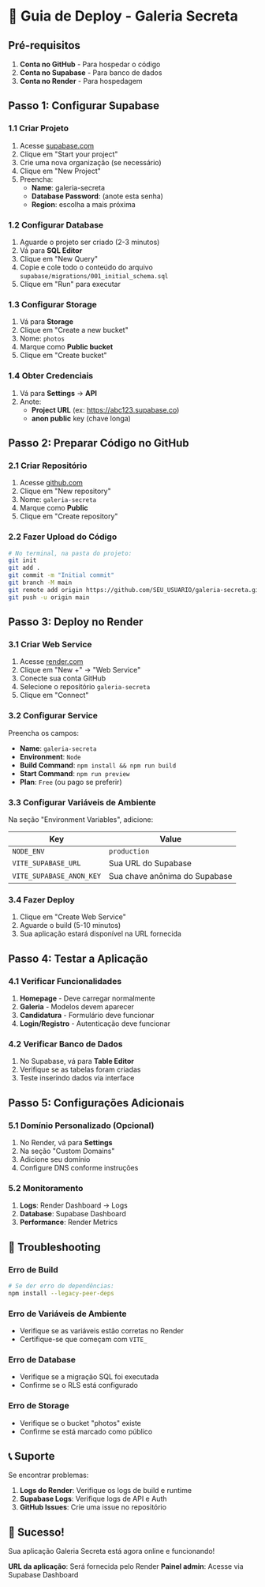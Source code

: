# 🚀 Guia de Deploy - Galeria Secreta

## Pré-requisitos

1. **Conta no GitHub** - Para hospedar o código
2. **Conta no Supabase** - Para banco de dados
3. **Conta no Render** - Para hospedagem

## Passo 1: Configurar Supabase

### 1.1 Criar Projeto
1. Acesse [supabase.com](https://supabase.com)
2. Clique em "Start your project"
3. Crie uma nova organização (se necessário)
4. Clique em "New Project"
5. Preencha:
   - **Name**: galeria-secreta
   - **Database Password**: (anote esta senha)
   - **Region**: escolha a mais próxima

### 1.2 Configurar Database
1. Aguarde o projeto ser criado (2-3 minutos)
2. Vá para **SQL Editor**
3. Clique em "New Query"
4. Copie e cole todo o conteúdo do arquivo `supabase/migrations/001_initial_schema.sql`
5. Clique em "Run" para executar

### 1.3 Configurar Storage
1. Vá para **Storage**
2. Clique em "Create a new bucket"
3. Nome: `photos`
4. Marque como **Public bucket**
5. Clique em "Create bucket"

### 1.4 Obter Credenciais
1. Vá para **Settings** → **API**
2. Anote:
   - **Project URL** (ex: https://abc123.supabase.co)
   - **anon public** key (chave longa)

## Passo 2: Preparar Código no GitHub

### 2.1 Criar Repositório
1. Acesse [github.com](https://github.com)
2. Clique em "New repository"
3. Nome: `galeria-secreta`
4. Marque como **Public**
5. Clique em "Create repository"

### 2.2 Fazer Upload do Código
```bash
# No terminal, na pasta do projeto:
git init
git add .
git commit -m "Initial commit"
git branch -M main
git remote add origin https://github.com/SEU_USUARIO/galeria-secreta.git
git push -u origin main
```

## Passo 3: Deploy no Render

### 3.1 Criar Web Service
1. Acesse [render.com](https://render.com)
2. Clique em "New +" → "Web Service"
3. Conecte sua conta GitHub
4. Selecione o repositório `galeria-secreta`
5. Clique em "Connect"

### 3.2 Configurar Service
Preencha os campos:

- **Name**: `galeria-secreta`
- **Environment**: `Node`
- **Build Command**: `npm install && npm run build`
- **Start Command**: `npm run preview`
- **Plan**: `Free` (ou pago se preferir)

### 3.3 Configurar Variáveis de Ambiente
Na seção "Environment Variables", adicione:

| Key | Value |
|-----|-------|
| `NODE_ENV` | `production` |
| `VITE_SUPABASE_URL` | Sua URL do Supabase |
| `VITE_SUPABASE_ANON_KEY` | Sua chave anônima do Supabase |

### 3.4 Fazer Deploy
1. Clique em "Create Web Service"
2. Aguarde o build (5-10 minutos)
3. Sua aplicação estará disponível na URL fornecida

## Passo 4: Testar a Aplicação

### 4.1 Verificar Funcionalidades
1. **Homepage** - Deve carregar normalmente
2. **Galeria** - Modelos devem aparecer
3. **Candidatura** - Formulário deve funcionar
4. **Login/Registro** - Autenticação deve funcionar

### 4.2 Verificar Banco de Dados
1. No Supabase, vá para **Table Editor**
2. Verifique se as tabelas foram criadas
3. Teste inserindo dados via interface

## Passo 5: Configurações Adicionais

### 5.1 Domínio Personalizado (Opcional)
1. No Render, vá para **Settings**
2. Na seção "Custom Domains"
3. Adicione seu domínio
4. Configure DNS conforme instruções

### 5.2 Monitoramento
1. **Logs**: Render Dashboard → Logs
2. **Database**: Supabase Dashboard
3. **Performance**: Render Metrics

## 🔧 Troubleshooting

### Erro de Build
```bash
# Se der erro de dependências:
npm install --legacy-peer-deps
```

### Erro de Variáveis de Ambiente
- Verifique se as variáveis estão corretas no Render
- Certifique-se que começam com `VITE_`

### Erro de Database
- Verifique se a migração SQL foi executada
- Confirme se o RLS está configurado

### Erro de Storage
- Verifique se o bucket "photos" existe
- Confirme se está marcado como público

## 📞 Suporte

Se encontrar problemas:

1. **Logs do Render**: Verifique os logs de build e runtime
2. **Supabase Logs**: Verifique logs de API e Auth
3. **GitHub Issues**: Crie uma issue no repositório

## 🎉 Sucesso!

Sua aplicação Galeria Secreta está agora online e funcionando!

**URL da aplicação**: Será fornecida pelo Render
**Painel admin**: Acesse via Supabase Dashboard